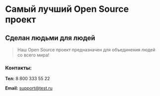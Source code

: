 # Самый лучший Open Source проект

## Сделан людьми для людей

> Наш Open Source проект предназначен для объединения людей со всего мира!

### Контакты:
**Тел:** 8 800 333 55 22

**Email:** support@test.ru
